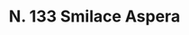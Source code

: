 ---
title: "N. 133 Smilace Aspera"
permalink: "/edition/plant133/"
plant-name: "N. 133"
plant-number: "133"
plant-xml: "/assets/xml/plant133.xml"
plant-img1: "/assets/img/plant133_verso.jpg"
plant-img2: "/assets/img/plant133.jpg"
plant-title: "N. 133 Smilace Aspera"
plant-wfo-link: "http://www.worldfloraonline.org/taxon/wfo-0000740704"
plant-kew-link: "https://powo.science.kew.org/taxon/urn:lsid:ipni.org:names:541279-1"
plant-taxon-content: "Smilax aspera L."
layout: single-xml
---